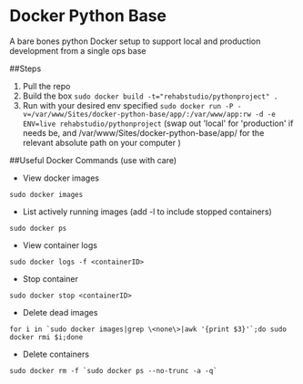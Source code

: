 Docker Python Base
==================

A bare bones python Docker setup to support local and production development from a single ops base

##Steps

1. Pull the repo
2. Build the box `sudo docker build -t="rehabstudio/pythonproject" .`
3. Run with your desired env specified `sudo docker run -P -v=/var/www/Sites/docker-python-base/app/:/var/www/app:rw -d -e ENV=live rehabstudio/pythonproject` (swap out 'local' for 'production' if needs be, and /var/www/Sites/docker-python-base/app/ for the relevant absolute path on your computer )

##Useful Docker Commands (use with care)

- View docker images
```
sudo docker images
```
- List actively running images (add -l to include stopped containers)
```
sudo docker ps
```
- View container logs
```
sudo docker logs -f <containerID>
```
- Stop container
```
sudo docker stop <containerID>
```
- Delete dead images 
```
for i in `sudo docker images|grep \<none\>|awk '{print $3}'`;do sudo docker rmi $i;done
```
- Delete containers 
```
sudo docker rm -f `sudo docker ps --no-trunc -a -q`
```
